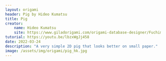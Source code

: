 ```yaml
---
layout: origami
header: Pig by Hideo Kumatsu
title: Pig
creator:
    name: Hideo Kumatsu
    site: https://www.giladorigami.com/origami-database-designer/Fuchimoto%20Muneji
tutorial: https://youtu.be/lbzxWgJj458
date: 2022-03-24
description: "A very simple 2D pig that looks better on small paper."
image: /assets/img/origami/pig_hk.jpg
---
```

